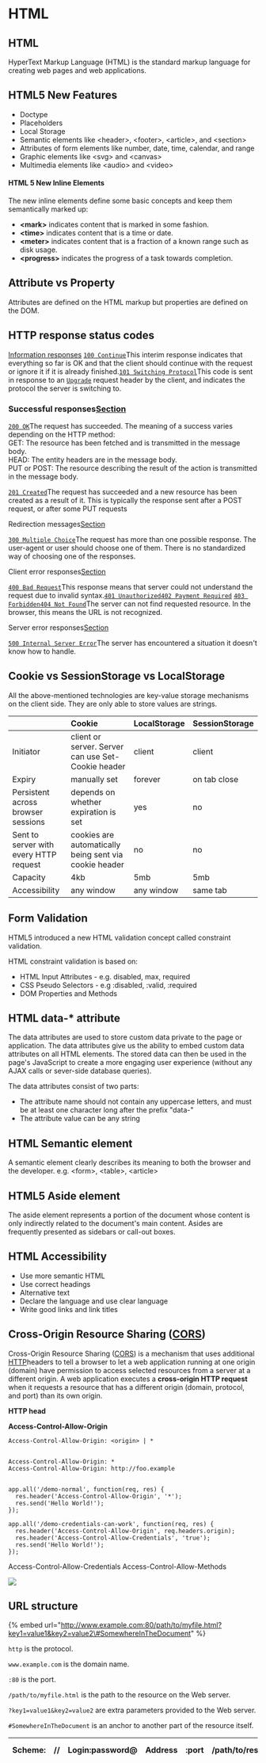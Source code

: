 # HTML

## HTML

HyperText Markup Language \(HTML\) is the standard markup language for creating web pages and web applications.

## HTML5 New Features

* Doctype
* Placeholders
* Local Storage
* Semantic elements like &lt;header&gt;, &lt;footer&gt;, &lt;article&gt;, and &lt;section&gt;
* Attributes of form elements like number, date, time, calendar, and range
* Graphic elements like &lt;svg&gt; and &lt;canvas&gt;
* Multimedia elements like &lt;audio&gt; and &lt;video&gt;



#### HTML 5 New Inline Elements <a id="mntl-sc-block_1-0-15"></a>

The new inline elements define some basic concepts and keep them semantically marked up:

* **&lt;mark&gt;** indicates content that is marked in some fashion.
* **&lt;time&gt;** indicates content that is a time or date.
* **&lt;meter&gt;** indicates content that is a fraction of a known range such as disk usage.
* **&lt;progress&gt;** indicates the progress of a task towards completion.

## Attribute vs Property

Attributes are defined on the HTML markup but properties are defined on the DOM.

## HTTP response status codes

[Information responses](https://developer.mozilla.org/en-US/docs/Web/HTTP/Status#Information_responses) [`100 Continue`](https://developer.mozilla.org/en-US/docs/Web/HTTP/Status/100)This interim response indicates that everything so far is OK and that the client should continue with the request or ignore it if it is already finished.[`101 Switching Protocol`](https://developer.mozilla.org/en-US/docs/Web/HTTP/Status/101)This code is sent in response to an [`Upgrade`](https://developer.mozilla.org/en-US/docs/Web/HTTP/Headers/Upgrade) request header by the client, and indicates the protocol the server is switching to.

### Successful responses[Section](https://developer.mozilla.org/en-US/docs/Web/HTTP/Status#Successful_responses) <a id="Successful_responses"></a>

[`200 OK`](https://developer.mozilla.org/en-US/docs/Web/HTTP/Status/200)The request has succeeded. The meaning of a success varies depending on the HTTP method:  
GET: The resource has been fetched and is transmitted in the message body.  
HEAD: The entity headers are in the message body.  
PUT or POST: The resource describing the result of the action is transmitted in the message body.

[`201 Created`](https://developer.mozilla.org/en-US/docs/Web/HTTP/Status/201)The request has succeeded and a new resource has been created as a result of it. This is typically the response sent after a POST request, or after some PUT requests

Redirection messages[Section](https://developer.mozilla.org/en-US/docs/Web/HTTP/Status#Redirection_messages)

[`300 Multiple Choice`](https://developer.mozilla.org/en-US/docs/Web/HTTP/Status/300)The request has more than one possible response. The user-agent or user should choose one of them. There is no standardized way of choosing one of the responses.

Client error responses[Section](https://developer.mozilla.org/en-US/docs/Web/HTTP/Status#Client_error_responses)

[`400 Bad Request`](https://developer.mozilla.org/en-US/docs/Web/HTTP/Status/400)This response means that server could not understand the request due to invalid syntax.[`401 Unauthorized`](https://developer.mozilla.org/en-US/docs/Web/HTTP/Status/401)[`402 Payment Required`](https://developer.mozilla.org/en-US/docs/Web/HTTP/Status/402) [`403 Forbidden`](https://developer.mozilla.org/en-US/docs/Web/HTTP/Status/403)[`404 Not Found`](https://developer.mozilla.org/en-US/docs/Web/HTTP/Status/404)The server can not find requested resource. In the browser, this means the URL is not recognized. 

Server error responses[Section](https://developer.mozilla.org/en-US/docs/Web/HTTP/Status#Server_error_responses)

[`500 Internal Server Error`](https://developer.mozilla.org/en-US/docs/Web/HTTP/Status/500)The server has encountered a situation it doesn't know how to handle.  


## Cookie vs SessionStorage vs LocalStorage

All the above-mentioned technologies are key-value storage mechanisms on the client side. They are only able to store values are strings.

|  | Cookie | LocalStorage | SessionStorage |
| :--- | :--- | :--- | :--- |
| Initiator | client or server. Server can use Set-Cookie header | client | client |
| Expiry | manually set | forever | on tab close |
| Persistent across browser sessions | depends on whether expiration is set | yes | no |
| Sent to server with every HTTP request | cookies are automatically being sent via cookie header | no | no |
| Capacity | 4kb | 5mb | 5mb |
| Accessibility | any window | any window | same tab |

## Form Validation 

HTML5 introduced a new HTML validation concept called constraint validation. 

HTML constraint validation is based on: 

* HTML Input Attributes - e.g. disabled, max, required
* CSS Pseudo Selectors - e.g :disabled, :valid, :required
* DOM Properties and Methods 

## HTML data-\* attribute

The data attributes are used to store custom data private to the page or application. The data attributes give us the ability to embed custom data attributes on all HTML elements. The stored data can then be used in the page's JavaScript to create a more engaging user experience \(without any AJAX calls or sever-side database queries\). 

The data attributes consist of two parts:

* The attribute name should not contain any uppercase letters, and must be at least one character long after the prefix "data-"
* The attribute value can be any string

## HTML Semantic element

A semantic element clearly describes its meaning to both the browser and the developer. e.g. &lt;form&gt;, &lt;table&gt;, &lt;article&gt;

## HTML5 Aside element

The aside element represents a portion of the document whose content is only indirectly related to the document's main content. Asides are frequently presented as sidebars or call-out boxes.

## HTML Accessibility

* Use more semantic HTML
* Use correct headings
* Alternative text
* Declare the language and use clear language
* Write good links and link titles



## Cross-Origin Resource Sharing \([CORS](https://developer.mozilla.org/en-US/docs/Glossary/CORS)\) 

Cross-Origin Resource Sharing \([CORS](https://developer.mozilla.org/en-US/docs/Glossary/CORS)\) is a mechanism that uses additional [HTTP](https://developer.mozilla.org/en-US/docs/Glossary/HTTP)headers to tell a browser to let a web application running at one origin \(domain\) have permission to access selected resources from a server at a different origin. A web application executes a **cross-origin HTTP request** when it requests a resource that has a different origin \(domain, protocol, and port\) than its own origin.

 **HTTP head**

**Access-Control-Allow-Origin**

```text
Access-Control-Allow-Origin: <origin> | *


Access-Control-Allow-Origin: *
Access-Control-Allow-Origin: http://foo.example


app.all('/demo-normal', function(req, res) {
  res.header('Access-Control-Allow-Origin', '*');
  res.send('Hello World!');
});

app.all('/demo-credentials-can-work', function(req, res) {
  res.header('Access-Control-Allow-Origin', req.headers.origin);
  res.header('Access-Control-Allow-Credentials', 'true');
  res.send('Hello World!');
});
```

Access-Control-Allow-Credentials Access-Control-Allow-Methods

![](.gitbook/assets/image%20%2824%29.png)

## URL structure

{% embed url="http://www.example.com:80/path/to/myfile.html?key1=value1&key2=value2\#SomewhereInTheDocument" %}

`http` is the protocol.

`www.example.com` is the domain name. 

`:80` is the port. 

`/path/to/myfile.html` is the path to the resource on the Web server.

`?key1=value1&key2=value2` are extra parameters provided to the Web server. 

`#SomewhereInTheDocument` is an anchor to another part of the resource itself. 

| **Scheme:** | **//** | **Login:password@** | **Address** | **:port** | **/path/to/resource** | **?query\_string** | **\#fragment** |
| :--- | :--- | :--- | :--- | :--- | :--- | :--- | :--- |


